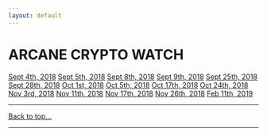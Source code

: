```yaml
---
layout: default
---
```

# ARCANE CRYPTO WATCH
[Sept 4th, 2018](index.html)
[Sept 5th, 2018](index.html)
[Sept 8th, 2018](index.html)
[Sept 9th, 2018](index.html)
[Sept 25th, 2018](index.html)
[Sept 28th, 2018](index.html)
[Oct 1st, 2018](index.html)
[Oct 5th, 2018](index.html)
[Oct 17th, 2018](index.html)
[Oct 24th, 2018](index.html)
[Nov 3rd, 2018](index.html)
[Nov 11th, 2018](index.html)
[Nov 17th, 2018](index.html)
[Nov 26th, 2018](index.html)
[Feb 11th, 2019](index.html)

* * *
[Back to top...](index.html)
* * *

